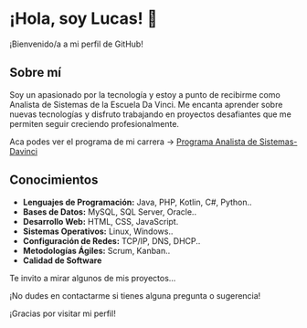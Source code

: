 # ¡Hola, soy Lucas! 👋

¡Bienvenido/a a mi perfil de GitHub!

## Sobre mí
Soy un apasionado por la tecnología y estoy a punto de recibirme como Analista de Sistemas de la Escuela Da Vinci. Me encanta aprender sobre nuevas tecnologías y disfruto trabajando en proyectos desafiantes que me permiten seguir creciendo profesionalmente.

Aca podes ver el programa de mi carrera -> [Programa Analista de Sistemas-Davinci](https://drive.google.com/drive/folders/1rqS9JSaVJc8KypX6vNmlDT-v4FKHUYte)

## Conocimientos
- **Lenguajes de Programación:** Java, PHP, Kotlin, C#, Python..
- **Bases de Datos:** MySQL, SQL Server, Oracle..
- **Desarrollo Web:** HTML, CSS, JavaScript.
- **Sistemas Operativos:** Linux, Windows..
- **Configuración de Redes:** TCP/IP, DNS, DHCP..
- **Metodologías Ágiles:** Scrum, Kanban..
- **Calidad de Software**

Te invito a mirar algunos de mis proyectos...
  
¡No dudes en contactarme si tienes alguna pregunta o sugerencia!

¡Gracias por visitar mi perfil!
